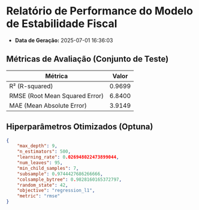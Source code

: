 
# Relatório de Performance do Modelo de Estabilidade Fiscal

- **Data de Geração:** 2025-07-01 16:36:03

## Métricas de Avaliação (Conjunto de Teste)

| Métrica | Valor |
|---|---|
| R² (R-squared) | 0.9699 |
| RMSE (Root Mean Squared Error) | 6.8400 |
| MAE (Mean Absolute Error) | 3.9149 |

## Hiperparâmetros Otimizados (Optuna)

```json
{
    "max_depth": 9,
    "n_estimators": 500,
    "learning_rate": 0.026948022473899044,
    "num_leaves": 95,
    "min_child_samples": 7,
    "subsample": 0.9744427686266666,
    "colsample_bytree": 0.9828160165372797,
    "random_state": 42,
    "objective": "regression_l1",
    "metric": "rmse"
}
```
